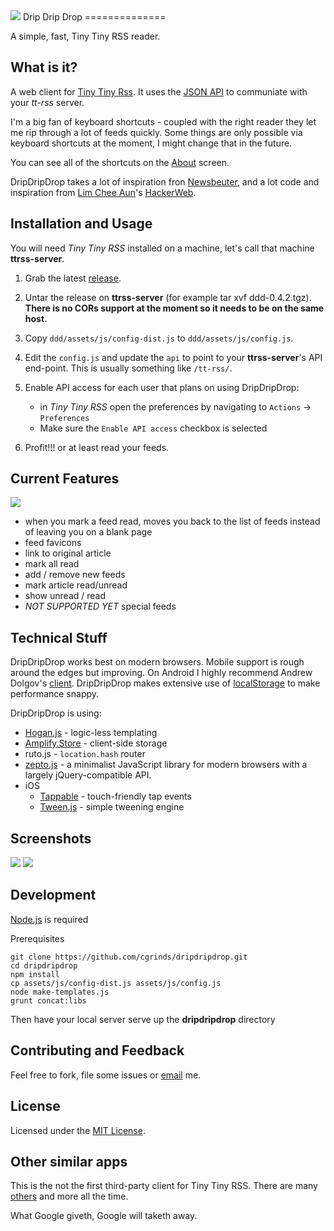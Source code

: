 <img src="http://gstaff.org/dripdripdrop/icons/favicon-144.png">
Drip Drip Drop
==============

A simple, fast, Tiny Tiny RSS reader. 

What is it?
-----------

A web client for [Tiny Tiny Rss](http://tt-rss.org). It uses the [JSON API](http://tt-rss.org/redmine/projects/tt-rss/wiki/JsonApiReference) to communiate with your *tt-rss* server.

I'm a big fan of keyboard shortcuts - coupled with the right reader they let me rip through a lot of feeds quickly. Some things are only possible via keyboard shortcuts at the moment, I might change that in the future.

You can see all of the shortcuts on the [About](http://gstaff.org/dripdripdrop/screenshots/keys.png) screen.

DripDripDrop takes a lot of inspiration fron [Newsbeuter](http://www.newsbeuter.org/), and a lot code and inspiration from [Lim Chee Aun](http://cheeaun.com/)'s [HackerWeb](http://hackerwebapp.com/).

Installation and Usage
----------------------

You will need *Tiny Tiny RSS* installed on a machine, let's call that machine **ttrss-server**.

1. Grab the latest [release](https://github.com/cgrinds/dripdripdrop/tree/master/dist).

2. Untar the release on **ttrss-server** (for example tar xvf ddd-0.4.2.tgz). **There is no CORs support at the moment so it needs to be on the same host.**

3. Copy `ddd/assets/js/config-dist.js` to `ddd/assets/js/config.js`.

4. Edit the `config.js` and update the `api` to point to your **ttrss-server**'s API end-point. This is usually something like `/tt-rss/`.

5. Enable API access for each user that plans on using DripDripDrop:
    * in *Tiny Tiny RSS* open the preferences by navigating to `Actions` -> `Preferences`
    * Make sure the `Enable API access` checkbox is selected
     
6. Profit!!! or at least read your feeds.

Current Features
----------------
<img src="http://gstaff.org/dripdripdrop/screenshots/keys.png">

- when you mark a feed read, moves you back to the list of feeds instead of leaving you on a blank page
- feed favicons
- link to original article
- mark all read
- add / remove new feeds
- mark article read/unread
- show unread / read
- *NOT SUPPORTED YET* special feeds

Technical Stuff
---------------

DripDripDrop works best on modern browsers. Mobile support is rough around the edges but improving.
On Android I highly recommend Andrew Dolgov's [client](https://play.google.com/store/apps/details?id=org.fox.ttrss&hl=en). DripDripDrop makes extensive use of [localStorage](http://caniuse.com/namevalue-storage) to make performance snappy.

DripDripDrop is using:

- [Hogan.js](https://github.com/twitter/hogan.js) - logic-less templating
- [Amplify.Store](http://amplifyjs.com/api/store/) - client-side storage
- ruto.js - `location.hash` router
- [zepto.js](http://zeptojs.com/) - a minimalist JavaScript library for modern browsers with a largely jQuery-compatible API.
- iOS
	- [Tappable](https://github.com/cheeaun/tappable) - touch-friendly tap events
	- [Tween.js](https://github.com/sole/tween.js) - simple tweening engine

Screenshots
-----------
<img src="http://gstaff.org/dripdripdrop/screenshots/feeds.png">
<img src="http://gstaff.org/dripdripdrop/screenshots/article.png">


Development
-----------
[Node.js](http://nodejs.org/) is required

Prerequisites

    git clone https://github.com/cgrinds/dripdripdrop.git
    cd dripdripdrop
    npm install
    cp assets/js/config-dist.js assets/js/config.js
    node make-templates.js
    grunt concat:libs

Then have your local server serve up the **dripdripdrop** directory

Contributing and Feedback
-------------------------

Feel free to fork, file some issues or [email](mailto:chris@gstaff.org) me.


License
-------

Licensed under the [MIT License](http://cgrinds.mit-license.org).

Other similar apps
------------------

This is the not the first third-party client for Tiny Tiny RSS. There are many [others](http://tt-rss.org/redmine/projects/tt-rss/wiki/RelatedSoftware) and more all the time.

What Google giveth, Google will taketh away.

